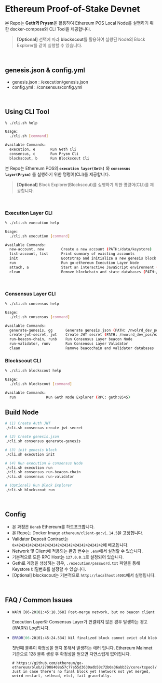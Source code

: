 # Ethereum Proof-of-Stake Devnet
본 Repo는 **Geth와 Prysm**을 활용하여 Ethereum POS Local Node를 실행하기 위한 docker-compose와 CLI Tool을 제공합니다.
> **[Optional]** 선택에 따라 **blockscout**를 활용하여 실행된 Node의 Block Explorer를 같이 실행할 수 있습니다.

</br>

## genesis.json & config.yml
- genesis.json : /execution/genesis.json
- config.yml : /consensus/config.yml

</br>


## Using CLI Tool
```` bash
% ./cli.sh help

Usage:
  ./cli.sh [command]

Available Commands:
  execution, e       Run Geth Cli
  consensus, c       Run Prysm Cli
  blockscout, b      Run Blockscout Cli
````
본 Repo는 Ethereum POS의 **`execution layer(Geth)`** 와 **`consensus layer(Prysm)`** 를 실행하기 위한 명령어(CLI)를 제공합니다.
> **[Optional]** Block Explorer(Blockscout)를 실행하기 위한 명령어(CLI)를 제공합니다.

</br>

### Execution Layer CLI
```` bash
% ./cli.sh execution help 

Usage:
  ./cli.sh execution [command]

Available Commands:
  new-account, new        Create a new account (PATH:/data/keystore)
  list-account, list      Print summary of existing accounts
  init                    Bootstrap and initialize a new genesis block
  run                     Run go-ethereum Execution Layer Node
  attach, a               Start an interactive JavaScript environment (PATH:/data/geth.ipc)
  clean                   Remove blockchain and state databases (PATH:/data)
````
</br>


### Consensus Layer CLI
```` bash
% ./cli.sh consensus help 

Usage:
  ./cli.sh consensus [command]

Available Commands:
  generate-genesis, gg      Generate genesis.json (PATH: /nwolrd_dev_pos/execution/genesis.json)
  create-jwt-secret, jwt    Create JWT secret (PATH: /nwolrd_dev_pos/execution/jwtsecret)
  run-beacon-chain, runb    Run Consensus Layer beacon Node
  run-validator, runv       Run Consensus Layer Validator
  clean                     Remove beacochain and validator databases
````

### Blockscout CLI
```` bash
% ./cli.sh blockscout help 

Usage:
  ./cli.sh blockscout [command]

Available Commands:
  run              Run Geth Node Explorer (RPC: geth:8545)
````

## Build Node
``` bash
# (1) Create Auth JWT
./cli.sh consensus create-jwt-secret

# (2) Create genesis.json
./cli.sh consensus generate-genesis

# (3) init genesis block
./cli.sh execution init

# (4) Run execution & consensus Node
./cli.sh execution run
./cli.sh consensus run-beacon-chain
./cli.sh consensus run-validator

# (Optional) Run Block Explorer
./cli.sh blockscout run

```

</br>

## Config
- 본 과정은 `Deneb` Ethereum를 하드포크합니다.
- 본 Repo는 Docker Image `ethereum/client-go:v1.14.5`을 고정합니다.
- Validator Deposit Contract는 `0x4242424242424242424242424242424242424242`에 배포됩니다.
- Network 및 Client에 적용되는 환경 변수는 `.env`에서 설정할 수 있습니다.
- 기본적으로 모든 RPC Host는 `127.0.0.1`로 설정되어 있습니다.
- Geth로 계정을 생성하는 경우, `./execution/password.txt` 파일을 통해 Keystore 비밀번호를 설정할 수 있습니다.
- [Optional] blockscout는 기본적으로 `http://localhost:4001`에서 실행됩니다.

</br>

## FAQ / Common Issues
- ``` bash
  WARN [06-20|01:45:18.368] Post-merge network, but no beacon client seen. Please launch one to follow the chain!
  ```
  Execution Layer와 Consensus Layer가 연결되지 않은 경우 발생하는 경고(WARN) Log입니다.

- ```bash
  ERROR[06-20|01:45:24.534] Nil finalized block cannot evict old blobs
  ```
  첫번째 블록이 확정성을 얻지 못해서 발생하는 애러 입니다. Ethereum Mainnet 기준으로 128 블록 생성 후 확정성을 얻으면 자연스럽게 없어집니다.
  ````
  # https://github.com/ethereum/go-ethereum/blob/27008408a57c77e55d3630adb50c72b0a36abb32/core/txpool/blobpool/limbo.go#L115 
  Just in case there's no final block yet (network not yet merged, weird restart, sethead, etc), fail gracefully.
  ````
  